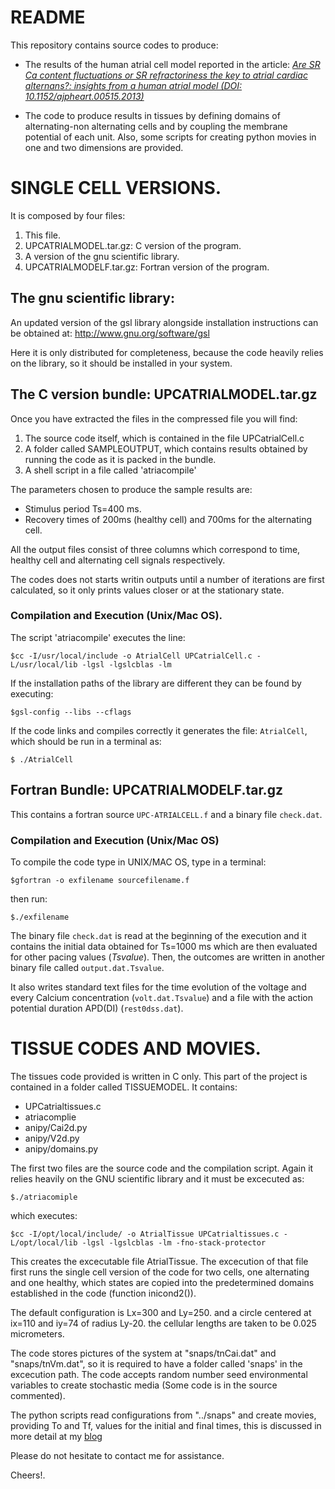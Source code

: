 
# README
This repository contains source codes to produce:
  * The results of the human atrial
cell model
reported in the article:
[*Are SR Ca content fluctuations or SR refractoriness the key to atrial cardiac
alternans?: insights from a human atrial model (DOI:
10.1152/ajpheart.00515.2013)*](http://ajpheart.physiology.org/content/306/11/H1540.long)

  * The code to produce results in tissues by defining domains of alternating-non alternating cells and by coupling the membrane potential of each unit. Also, some scripts
  for creating python movies in one and two dimensions are provided.

# SINGLE CELL VERSIONS.

It is composed by four files:

1. This file.
2. UPCATRIALMODEL.tar.gz: C version of the program.
3. A version of the gnu scientific library.
4. UPCATRIALMODELF.tar.gz: Fortran version of the program.

## The gnu scientific library:

An updated version of the  gsl library alongside installation instructions can
be obtained
at: http://www.gnu.org/software/gsl

Here it is only distributed for completeness, because the code heavily relies on
the library, so it should be installed in your system.

## The C version bundle: UPCATRIALMODEL.tar.gz

Once you have extracted the files in the compressed file you will find:

1. The source code itself, which is contained in the file UPCatrialCell.c
1. A folder called SAMPLEOUTPUT, which contains results obtained by running the
code as it is packed in the bundle.
1. A shell script in a file called 'atriacompile'

The parameters chosen to produce the sample results are:

* Stimulus period Ts=400 ms.
* Recovery times of 200ms (healthy cell) and 700ms for the alternating cell.

All the output files consist of three columns which correspond to time, healthy
cell and
alternating cell signals respectively.

The codes does not starts writin outputs until a number of iterations are first
calculated, so it only prints
values closer or at the stationary state.

### Compilation and Execution (Unix/Mac OS).

The script 'atriacompile' executes the line:

`$cc -I/usr/local/include -o AtrialCell UPCatrialCell.c -L/usr/local/lib -lgsl
-lgslcblas -lm`

If the installation paths of the library are different they can be found by
executing:

`$gsl-config --libs --cflags`

If the code links and compiles correctly it generates the file:  `AtrialCell`,
which should
be run in a terminal as:

`$ ./AtrialCell`

## Fortran Bundle: UPCATRIALMODELF.tar.gz

This contains a fortran source `UPC-ATRIALCELL.f` and a binary file `check.dat`.

### Compilation and Execution (Unix/Mac OS)

To compile the code type in UNIX/MAC OS, type in a terminal:

`$gfortran -o exfilename sourcefilename.f`

then run:

`$./exfilename`

The binary file  `check.dat` is read at the beginning of the execution and it
contains the initial data obtained for
Ts=1000 ms which are then evaluated for other pacing values (*Tsvalue*). Then,
the outcomes are written in another binary file called `output.dat.Tsvalue`.

It also writes standard text files for the time evolution of the voltage and
every Calcium concentration
(`volt.dat.Tsvalue`) and a file with the action potential duration APD(DI)
(`rest0dss.dat`).

# TISSUE CODES AND MOVIES.

The tissues code provided is written in C only. This part of the project is contained
in a folder called TISSUEMODEL.
It contains:

  *  UPCatrialtissues.c
  *  atriacomplie
  *  anipy/Cai2d.py
  *  anipy/V2d.py
  *  anipy/domains.py

The first two files are the source code and the compilation script. Again it relies
heavily on the GNU scientific library and it must be excecuted as:

 `$./atriacomiple`

 which executes:

  `$cc -I/opt/local/include/ -o AtrialTissue UPCatrialtissues.c -L/opt/local/lib -lgsl -lgslcblas -lm -fno-stack-protector`

This creates the excecutable file AtrialTissue. The excecution of that file first runs the
single cell version of the code for two cells, one alternating and one healthy, which states
are copied into the predetermined domains established in the code (function inicond2()).

The default configuration is Lx=300 and Ly=250. and a circle centered at ix=110 and iy=74
of radius Ly-20. the cellular lengths are taken to be 0.025 micrometers.

The code stores pictures of the system  at "snaps/tnCai.dat" and "snaps/tnVm.dat", so
it is required to have a folder called 'snaps' in the excecution path. The code accepts
random number seed environmental variables to create stochastic media (Some code is in
    the source commented).

  The python scripts read configurations from "../snaps" and create movies, providing
  To and Tf, values for the initial and final times, this is discussed in more detail
  at my [blog](http://calugo.github.io)

Please do not hesitate to contact me for assistance.

Cheers!.
